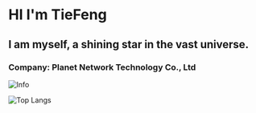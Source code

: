 # HI I'm TieFeng
## I am myself, a shining star in the vast universe.
### Company: Planet Network Technology Co., Ltd
![Info](https://github-readme-stats.vercel.app/api?username=TieFengOvO&show_icons=true&theme=dracula)

![Top Langs](https://github-readme-stats.vercel.app/api/top-langs/?username=TieFengOvO&card_width=445&layout=compact&theme=dracula)

